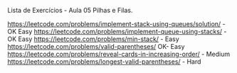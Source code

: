 Lista de Exercícios - Aula 05
Pilhas e Filas.

https://leetcode.com/problems/implement-stack-using-queues/solution/ - OK Easy
https://leetcode.com/problems/implement-queue-using-stacks/ - OK Easy
https://leetcode.com/problems/min-stack/ - Easy
https://leetcode.com/problems/valid-parentheses/  OK- Easy
https://leetcode.com/problems/reveal-cards-in-increasing-order/ - Medium
https://leetcode.com/problems/longest-valid-parentheses/ - Hard 



